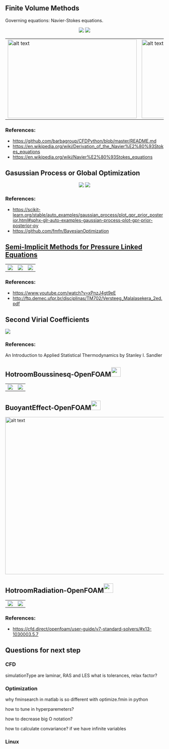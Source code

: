 ## Finite Volume Methods
Governing equations: Navier-Stokes equations.
<p align="center">
  <img src="images/Capture1.PNG">
  <img src="images/Capture2.PNG">
</p>
<table><tr><td><img src='images/1000vsmall.png' alt="alt text" width="410" height="250"></td><td><img src='images/1000.png' alt="alt text" width="410" height="250"></td></tr></table>

### References:
* https://github.com/barbagroup/CFDPython/blob/master/README.md
* https://en.wikipedia.org/wiki/Derivation_of_the_Navier%E2%80%93Stokes_equations
* https://en.wikipedia.org/wiki/Navier%E2%80%93Stokes_equations

## Gasussian Process or Global Optimization 
<p align="center">
  <img src="images/gptarget.png">
  <img src="images/gpoptimization.png">
</p>

### References:
* https://scikit-learn.org/stable/auto_examples/gaussian_process/plot_gpr_prior_posterior.html#sphx-glr-auto-examples-gaussian-process-plot-gpr-prior-posterior-py
* https://github.com/fmfn/BayesianOptimization


## <a href="matlabwebpage/SIMPLEcorrect.html/">Semi-Implicit Methods for Pressure Linked Equations</a>
<table><tr><td><img src='images/uA.jpg'></td><td><img src='images/uB.jpg'></td><td><img src='images/p2.jpg'></td></tr></table>

### References:
* https://www.youtube.com/watch?v=xPnzJ4gt9eE
* http://ftp.demec.ufpr.br/disciplinas/TM702/Versteeg_Malalasekera_2ed.pdf

## Second Virial Coefficients
![](images/SecondVirial.png)

### References:
An Introduction to Applied Statistical Thermodynamics by Stanley I. Sandler


## HotroomBoussinesq-OpenFOAM<img src="images/CFDfoundationLogoDark-600x600.png" width="30" height="30">


<table><tr><td><img src='images/hotbuoalpha.gif'></td><td><img src='images/hotBuou.gif'></td></tr></table>

## BuoyantEffect-OpenFOAM<img src="images/CFDfoundationLogoDark-600x600.png" width="30" height="30">
<img src="images/ezgif-2-09c37c986467.gif" alt="alt text" width="1200" height="500" class="center">


## HotroomRadiation-OpenFOAM<img src="images/CFDfoundationLogoDark-600x600.png" width="30" height="30">
<table><tr><td><img src='images/initial.png'></td><td><img src='images/steady.png'></td></tr></table>

### References:
* https://cfd.direct/openfoam/user-guide/v7-standard-solvers/#x13-1030003.5.7



## Questions for next step

### CFD
simulationType are laminar, RAS and LES
what is tolerances, relax factor?
### Optimization
why fminsearch in matlab is so different with optimize.fmin in python

how to tune in hyperparemeters?

how to decrease big O notation?

how to calculate convariance? if we have infinite variables
### Linux 
  

